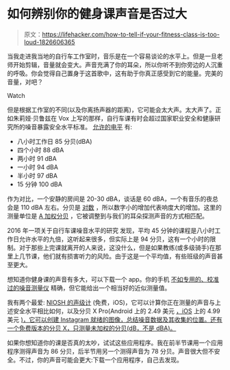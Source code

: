 # 如何辨别你的健身课声音是否过大

> 原文：<https://lifehacker.com/how-to-tell-if-your-fitness-class-is-too-loud-1826606365>

当我走进我当地的自行车工作室时，音乐是在一个容易谈论的水平上。但是一旦老师开始剪辑，音量就会变大。声音充满了你的耳朵，所以你听不到你旁边的人沉重的呼吸。你会觉得自己置身于这首歌中，这有助于你真正感受到它的能量。完美的音量，对吧？

Watch

但是根据工作室的不同(以及你离扬声器的距离)，它可能会太大声。太大声了。正如朱莉娅·贝鲁兹在 Vox 上写的那样，自行车课有时会超过国家职业安全和健康研究所的噪音暴露安全水平标准。 [允许的电平](https://www.osha.gov/SLTC/noisehearingconservation/) 有:

*   八小时工作日 85 分贝(dBA)
*   四个小时 88 dBA
*   两小时 91 dBA
*   一小时 94 dBA
*   半小时 97 dBA
*   15 分钟 100 dBA

作为对比，一个安静的房间是 20-30 dBA，谈话是 60 dBA，一个有音乐的夜总会是 110 dBA 左右。分贝是 [对数](http://www.animations.physics.unsw.edu.au/jw/dB.htm) ，所以数字小的增加代表响度大的增加。这里的测量单位是 [A 加权分贝](https://whatis.techtarget.com/definition/A-weighted-decibels-dBA-or-dBa-or-dBa) ，它被调整到与我们的耳朵探测声音的方式相匹配。

2016 年一项关于自行车课噪音水平的研究 发现，平均 45 分钟的课程是八小时工作日允许水平的九倍，这听起来很多，但实际上是 94 分贝，这有一个小时的限制。对于那些上完课就离开的人来说，这没什么，但是如果教练(或多级骑手)在那里上几节课，他们就有损害听力的风险。由于这是一个平均值，有些班级的声音甚至更大。

想知道你健身课的声音有多大，可以下载一个 app。你的手机 [不如专用的、校准过的噪音测量仪](https://blogs.cdc.gov/niosh-science-blog/2014/04/09/sound-apps/) 精确，但它能给出一个相当好的近似测量值。

我有两个最爱: [NIOSH 的声级计](https://www.cdc.gov/niosh/topics/noise/app.html) (免费，iOS)，它可以计算你正在测量的声音与上述安全水平相比如何，以及分贝 X Pro(Android 上的 2.49 美元 [，iOS](https://play.google.com/store/apps/details?id=com.skypaw.decibel10pro) 上的 4.99 美元 [)，它可以创建 Instagram 就绪的图像，总结噪音数据及其收集的位置。还有一个免费版本的分贝 X，只测量未加权的分贝(dB，不是 dBA)。](https://itunes.apple.com/us/app/decibel-x-pro-dba-noise-meter/id1257651611?mt=8)

如果你想知道你的课是否真的太吵，试试这些应用程序。我在前半节课用一个应用程序测得声音为 86 分贝，后半节用另一个测得声音为 78 分贝。声音很大但不安全。不过，你的声音可能会更大:下载一个应用程序，自己去发现。